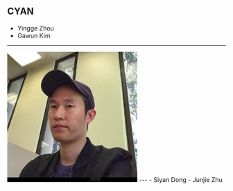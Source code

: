 ## CYAN 
- Yingge Zhou
- Gawun Kim 
--- 
<img src="member_pictures/gawun.png" width="300" height="300"> 
---
- Siyan Dong
- Junjie Zhu
